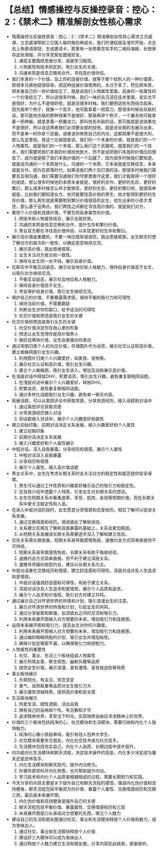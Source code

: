 # 【总结】情感操控与反操控录音：控心：2：《禁术二》精准解剖女性核心需求

-   情感操控与反操控录音：控心：2：《禁术二》精准解剖女性核心需求立志威课，立志威课帮助三亿国人每时每刻再成长，我们的课程就会准时开始，点击右上角邀请按钮，生成邀请卡，那里有一张带着您名字的二维码海报，长按保存这张海报，并分享至朋友圈或好友。
    1.  课程主要围绕思维分享，突破学习瓶颈。
    2.  人物属性和技术的区别，吸引女生的关键。
    3.  沟通本质是信息交换和合作，寻找高价值伴侣。
-   我们本身的一个价值，加上你的连接价值，就等于那个给别人的一种价值感，那很多兄弟他就很容易，把这种连接价值使用的。太过于多了，然后把本质，把本身自己的一些价值给忘了，就是说我们人物属性里面，自身的一些属性的一个价值给忘了，所以说很多时候，我们一味的去沉浸在技术里面，其实也不是很好，为什么不是很好呢，就是说很多时候。我们要把这些东西结合起来，因为我举个例子，就像一个高手，他可能拿着一把菜刀，那很多时候去杀敌的话，那可能他杀敌的那种效果不是很好，那我再举个例子，一个屠夫他可能拿着一把神器，就是拿着一把屠龙刀。那叫他去杀敌的话，那可能就是说效果也不是很好，所以说这两者我们必须要全部的给他，就是说全部的去展示出来，而不是单一的你拿个武器，或者说你修炼自己的内功，这都效果不是很大的，那么在这里呢。我这个比喻就是说，我们的一个本身的价值，就是我们的一个人物属性，就是我们的一个本我，那么我们这个武器呢，就是我们的一个技术，我们需要把我们本我的价值给他放大，而不是说把我们本我的价值压的很低了。成为就是脱了我们本我价值的一个后腿了，因为很多时候我们要知道，就是说沟通的一个本质是什么，沟通的一个本质，它本来就是交换信息，本来就是合作，因为在部落时代，如果说我们两个去打猎的话。那很多时候我们需要去互相沟通，我们需要沟通我们你守那里我守这里，我们才能取得一个很好的成绩，那么很多时候他的本质本身就是，很好的合作，更好的生存，更好的繁衍，那么很多时候怎么样才能够去，更好的生存。更好的繁衍呢，就很简单就是，比如我们都知道女方，他可能要找高价值的男生，他才能得到更好的生存价值，那么男生就是需要取到繁衍价值很高的女生，他生出来的小孩才漂亮，那么基于这两点。我们两性之间都在寻找高价值的，就是我们对方，
-   重视个人价值和连接价值，不要忽视自身属性的价值。
    1.  把技术和人物属性结合，展示全部优势。
    2.  沟通的本质是信息交换和合作，提升生存和繁衍价值。
    3.  男女双方都在寻找高价值伴侣，以实现更好的生存和繁衍。
-   展示高价值是重要的，不要一味压框架或调侃，跳出思维框架。女生聊天时想了解对方的层次和一致性，以确定是否继续交流。
    1.  展示高价值，跳出思维框架。
    2.  女生关注对方层次和一致性。
    3.  保持与女生同一水平线，展示自身价值。
-   在聊天中平衡互动姿态，展示社会地位和人格魅力，保持自身价值高于女生，以吸引对方继续交流。
    1.  平衡互动姿态，展示社会地位和人格魅力。
    2.  保持自身价值高于女生。
    3.  学会保护自身价值，吸引女生继续交流。
-   保护自己的价值，不要暴露需求感，保持平衡的吸引力和可得性
    1.  保持当前价值，不需要跪舔
    2.  判断女生对你的窗口，给予适当的可得性
    3.  社交价值和预选是吸引女生的关键
-   社交价值和预选是吸引女生的关键
    1.  社交价值决定你在她心里的形象
    2.  预选让女生觉得你是高价值男人
    3.  做好这两块价值，女生会直接向你表白
-   通过导图归类个人的社交价值，存储图片作为谈资，展示社交认证和高价值，建立蜘蛛网吸引女生兴趣。
    1.  利用图片归类个人兴趣爱好，如美食、宠物等。
    2.  展示社交认证和高价值，吸引女生兴趣。
    3.  建立个人蜘蛛网，吸引女生进入，增加互动和展示高价值。
-   在浅层对话中释放DHV，积累谈资，吸引女生兴趣，避免重复聊相同话题。
    1.  在浅层对话中展示个人兴趣爱好，释放DHV。
    2.  积累谈资，避免重复聊相同话题。
    3.  通过多样化话题吸引女生兴趣，避免单一聊天内容。
-   拓展话题，可以从美团评论中获取灵感，分享旅游经历，植入话题到对话中
    1.  通过美团评论获取灵感
    2.  分享旅游经历植入对话
    3.  将话题植入对话中，展示个人兴趣爱好和属性
-   建立初始印象，前期对话决定关系发展，植入兴趣爱好和个人属性
    1.  建立初期印象
    2.  前期对话决定关系发展
    3.  植入兴趣爱好和个人属性展示
-   中程对话，深入自我暴露，分享经历和情感，展示个人属性
    1.  中程对话深入自我暴露
    2.  分享经历和情感
    3.  展示个人属性，植入高价值话题
-   男女关系中，女生在考虑长期关系时会关注对方的稳定性和能否提供安全保障。
    1.  男生可以通过工作性质和兴趣爱好展示自己的吸引力和稳定性。
    2.  在自我介绍中透露个人特质，引发女生对长期关系的想法。
    3.  女生在短期关系中看重虚荣、享受、肌肉、金钱等短期价值，而在长期关系中更关注稳定性和人品。
-   在进入中层对话阶段时，女生愿意分享情感和恋爱经历，相互了解可以促进关系发展。
    1.  通过交换情感和经历，增进彼此了解和信任。
    2.  关系建立在相互了解和自我暴露的基础上，关系会更加稳固。
    3.  从短期关系发展成长期关系需要逐步深入了解和建立信任。
-   交往关系需长期发展，短期关系易导致感情免疫，速推约会方式简单直接但不可持续。
    1.  短期关系易导致感情免疫，长期关系有助于吸收经验。
    2.  速推约会方式简单直接，但不利于建立深层关系。
    3.  速推导师偏向炮型约会，建议以长期关系为主。
-   中层对话重在交换经历和情感，建立舒适感和可得性，深层对话涉及人生追求和爱情观。
    1.  中层对话强调舒适感和可得性，有助于建立关系。
    2.  深层对话涉及人生追求和爱情观，展示个人品质和追求。
    3.  展示个人追求和价值观，吸引对方并建立共鸣。
-   通过展示自己对环游世界的热情和计划，吸引浪漫女生的注意。
    1.  展示对环游世界的热情和计划，引起女生的共鸣。
    2.  通过分享秘密和聊骚，加深彼此之间的交流和吸引力。
    3.  利用未来展开图植入对方想要的未来，增加吸引力和连接感。
-   运用未来展开图和吸引力，提高女生对你的兴趣度。
    1.  利用未来展开图植入对方想要的未来，增加吸引力和连接感。
    2.  通过编织蜘蛛网般的计划，吸引女生并增加粘性。
    3.  确保计划足够密不漏，以确保吸引力和控制力。
-   人物属性的重要性
    1.  社交、事业、生活三个板块组成人物属性
    2.  展示热情友善、察言观色、幽默风趣等品质
    3.  提供女生价值，展示浪漫、富有激情、富有挑战性等特质
-   事业板块展示
    1.  乐观阳光、有主见、信念坚定
    2.  勇气、成熟稳重等品质对女生吸引力大
    3.  展示雄性领袖特质，提供高价值和安全感
-   生活板块展示
    1.  热爱生活、随性洒脱、活出自我
    2.  拥有自己的品格和个性，有见解和才华
    3.  追求精神世界，享受当下时光，实现物质自由后寻求精神上的世界。
-   价值的三个板块包括纯净的心、社交模块和生活模块，需要归纳和内化个人独特魅力。
    1.  纯净的心像小孩般单纯，吸引有钱人包养大学生。
    2.  社交模块需要多交朋友，内化社交技术成为社交高手。
    3.  生活模块包括充实自己，内化个人品质，长期过程中逐步提升。
-   内功是内化生活模块和聊天流程，决定技术操作的高低，内化多少决定成为屠夫还是武林高手。
    1.  内化生活模块和聊天技巧，提升内功修为。
    2.  抄袭外部资料并内化熟悉，也可帮助提升内功。
    3.  学习技术和内化个人品质是相辅相成的过程，需要长期努力和实践。
-   今天分享的内容主要是关于提升自己和聊天流程的感悟，强调内化伪价值和坚持健身。聊天流程包括平衡双方的价值、暴露个人属性、交换情感经历和交换三观，最后是未来展开图。
    1.  内化伪价值和坚持健身是提升自己的关键
    2.  聊天流程包括平衡价值、暴露属性、交换情感经历和三观
    3.  未来展开图是口头承诺对方想要的东西，建立个人魅力
-   建设自己的生活和朋友圈通过社交、事业和生活模块释放个人价值和魅力，成为发妹达人。
    1.  通过社交、事业和生活模块释放个人价值
    2.  建设好三大模块可以成为发妹达人
    3.  通过释放个人魅力建立生活和朋友圈，分享内容到此结束，感谢收听。